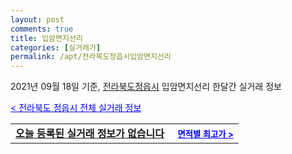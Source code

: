 ```yaml
---
layout: post
comments: true
title: 입암면지선리
categories: [실거래가]
permalink: /apt/전라북도정읍시입암면지선리
---
```


2021년 09월 18일 기준, <a href="/apt/전라북도정읍시">전라북도정읍시</a> 입암면지선리 한달간 실거래 정보

<a style="color: blue;" href="/apt/전라북도정읍시">< 전라북도 정읍시 전체 실거래 정보</a>
<!---- start ---->
<table>
  <tr>
    <td colspan="4" style="font-weight: bold;"><a href="/apt/전라북도정읍시입암면지선리{name_without_space}">오늘 등록된 실거래 정보가 없습니다</a> &nbsp;&nbsp;&nbsp; <a style="color: blue; font-size: smaller;" href="/apt/전라북도정읍시입암면지선리{name_without_space}">면적별 최고가 ></a></td>
  </tr>
    
</table>
<!---- end ---->
    